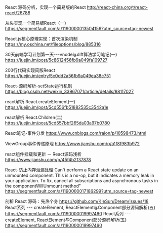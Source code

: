 React 源码分析，实现一个简易版的React
http://react-china.org/t/react-react/26788


从头实现一个简易版React（一）
https://segmentfault.com/a/1190000013504156?utm_source=tag-newest


React.js核心原理实现：首次渲染机制
https://my.oschina.net/fileoptions/blog/885316

30天前端学习计划第一天---vnode与diff算法学习笔记(一)
https://juejin.im/post/5c8612456fb9a049fa109727


200行代码实现简版React
https://juejin.im/entry/5c0dd2a56fb9a049ea38c751

React-源码解析-setState运行机制
https://blog.csdn.net/weixin_33967071/article/details/88117027

react解析 React.createElement(一)
https://juejin.im/post/5cd556fb51882535c3542a1e

react解析 React.Children(二)
https://juejin.im/post/5cd557bbf265da03a97b0780


React笔记-事件分发
https://www.cnblogs.com/raion/p/10598473.html


ViewGroup事件传递原理
https://www.jianshu.com/p/a1f8f983b972

react组件挂载和更新 － React源码浅析
https://www.jianshu.com/p/45f4b2137878


React-防止内存泄漏处理
Can't perform a React state update on an unmounted component. This is a no-op, but it indicates a memory leak in your application. To fix, cancel all subscriptions and asynchronous tasks in the componentWillUnmount method”
https://segmentfault.com/a/1190000017186299?utm_source=tag-newest

剖析 React 源码：先热个身
https://github.com/KieSun/Dream/issues/18
React系列 --- createElement, ReactElement与Component部分源码解析(五)
https://segmentfault.com/a/1190000019997460
React系列 --- createElement, ReactElement与Component部分源码解析(五)
https://segmentfault.com/a/1190000019997460
